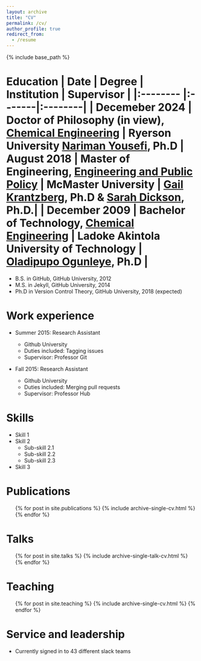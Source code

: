 ```yaml
---
layout: archive
title: "CV"
permalink: /cv/
author_profile: true
redirect_from:
  - /resume
---
```


{% include base_path %}

Education
| Date              | Degree | Institution | Supervisor |
|:--------          |:-------|:--------|
| Decemeber 2024          | Doctor of Philosophy (in view), [Chemical Engineering](https://www.ryerson.ca/chemical/) | Ryerson University  [Nariman Yousefi](https://www.ryerson.ca/chemical/people/faculty/nariman-yousefi/), Ph.D
| August 2018        | Master of Engineering, [Engineering and Public Policy](https://www.eng.mcmaster.ca/sept/programs/degree-options/mepp/engineering-and-public-policy#:~:text=Co-op%20is%20an%20optional%20component%20of%20the%20Master,as%20a%20mechanism%20for%20recruiting%20talent%20and%20expertise.) | McMaster University | [Gail Krantzberg](https://www.eng.mcmaster.ca/people/faculty/gail-krantzberg), Ph.D & [Sarah Dickson](https://www.eng.mcmaster.ca/civil/people/faculty/sarah-dickson), Ph.D.|
| December 2009     | Bachelor of Technology, [Chemical Engineering](#)               | Ladoke Akintola University of Technology      | [Oladipupo Ogunleye](https://scholar.google.com.au/citations?user=cW-C47gAAAAJ&hl=en), Ph.D |
======
* B.S. in GitHub, GitHub University, 2012
* M.S. in Jekyll, GitHub University, 2014
* Ph.D in Version Control Theory, GitHub University, 2018 (expected)

Work experience
======
* Summer 2015: Research Assistant
  * Github University
  * Duties included: Tagging issues
  * Supervisor: Professor Git

* Fall 2015: Research Assistant
  * Github University
  * Duties included: Merging pull requests
  * Supervisor: Professor Hub
  
Skills
======
* Skill 1
* Skill 2
  * Sub-skill 2.1
  * Sub-skill 2.2
  * Sub-skill 2.3
* Skill 3

Publications
======
  <ul>{% for post in site.publications %}
    {% include archive-single-cv.html %}
  {% endfor %}</ul>
  
Talks
======
  <ul>{% for post in site.talks %}
    {% include archive-single-talk-cv.html %}
  {% endfor %}</ul>
  
Teaching
======
  <ul>{% for post in site.teaching %}
    {% include archive-single-cv.html %}
  {% endfor %}</ul>
  
Service and leadership
======
* Currently signed in to 43 different slack teams
